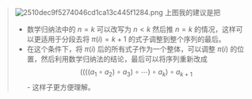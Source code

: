 

>![2510dec9f5274046cd1ca13c445f1284.png](https://s2.loli.net/2023/10/18/lEFOarjJL8AmoHy.png)
>上图我的建议是把 
>- 数学归纳法中的 $n =  k$ 可以改写为 $n < k$ 然后推 $n =  k$ 的情况，这样可以更适用于分段去将 $\pi (i) = k+1$ 的式子调整到整个序列的最后。
>- 在这个条件下，将  $\pi(i)$ 后的所有式子作为一个整体，可以调整 $\pi(i)$ 的位置，然后利用数学归纳法的结论，最后可以将序列重新改成$$((((a_{1}\circ a_{2})\circ a_{3})\circ \cdots)\circ a_{k})\circ a_{k+1}$$- 这样子更方便理解。
